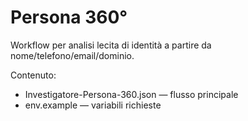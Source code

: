 # Persona 360°

Workflow per analisi lecita di identità a partire da nome/telefono/email/dominio.

Contenuto:
- Investigatore-Persona-360.json — flusso principale
- env.example — variabili richieste
